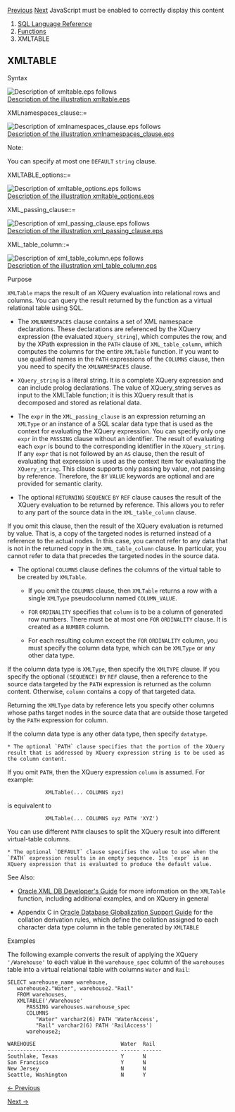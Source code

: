 [Previous](XMLSERIALIZE.md) [Next](XMLTRANSFORM.md) JavaScript must be
enabled to correctly display this content

  1. [SQL Language Reference ](index.md)
  2. [Functions](Functions.md)
  3. XMLTABLE 

## XMLTABLE

Syntax

![Description of xmltable.eps
follows](https://docs.oracle.com/en/database/oracle/oracle-database/23/sqlrf/img/xmltable.gif)  
[Description of the illustration xmltable.eps](img_text/xmltable.md)

XMLnamespaces_clause::=

![Description of xmlnamespaces_clause.eps
follows](https://docs.oracle.com/en/database/oracle/oracle-database/23/sqlrf/img/xmlnamespaces_clause.gif)  
[Description of the illustration
xmlnamespaces_clause.eps](img_text/xmlnamespaces_clause.md)

Note:

You can specify at most one `DEFAULT` `string` clause.

XMLTABLE_options::=

![Description of xmltable_options.eps
follows](https://docs.oracle.com/en/database/oracle/oracle-database/23/sqlrf/img/xmltable_options.gif)  
[Description of the illustration
xmltable_options.eps](img_text/xmltable_options.md)

XML_passing_clause::=

![Description of xml_passing_clause.eps
follows](https://docs.oracle.com/en/database/oracle/oracle-database/23/sqlrf/img/xml_passing_clause.gif)  
[Description of the illustration
xml_passing_clause.eps](img_text/xml_passing_clause.md)

XML_table_column::=

![Description of xml_table_column.eps
follows](https://docs.oracle.com/en/database/oracle/oracle-database/23/sqlrf/img/xml_table_column.gif)  
[Description of the illustration
xml_table_column.eps](img_text/xml_table_column.md)

Purpose

`XMLTable` maps the result of an XQuery evaluation into relational rows and
columns. You can query the result returned by the function as a virtual
relational table using SQL.

  * The `XMLNAMESPACES` clause contains a set of XML namespace declarations. These declarations are referenced by the XQuery expression (the evaluated `XQuery_string`), which computes the row, and by the XPath expression in the `PATH` clause of `XML_table_column`, which computes the columns for the entire `XMLTable` function. If you want to use qualified names in the `PATH` expressions of the `COLUMNS` clause, then you need to specify the `XMLNAMESPACES` clause. 

  * `XQuery_string` is a literal string. It is a complete XQuery expression and can include prolog declarations. The value of XQuery_string serves as input to the XMLTable function; it is this XQuery result that is decomposed and stored as relational data. 

  * The `expr` in the `XML_passing_clause` is an expression returning an `XMLType` or an instance of a SQL scalar data type that is used as the context for evaluating the XQuery expression. You can specify only one `expr` in the `PASSING` clause without an identifier. The result of evaluating each `expr` is bound to the corresponding identifier in the `XQuery_string`. If any `expr` that is not followed by an `AS` clause, then the result of evaluating that expression is used as the context item for evaluating the `XQuery_string`. This clause supports only passing by value, not passing by reference. Therefore, the `BY` `VALUE` keywords are optional and are provided for semantic clarity. 

  * The optional `RETURNING` `SEQUENCE` `BY` `REF` clause causes the result of the XQuery evaluation to be returned by reference. This allows you to refer to any part of the source data in the `XML_table_column` clause. 

If you omit this clause, then the result of the XQuery evaluation is returned
by value. That is, a copy of the targeted nodes is returned instead of a
reference to the actual nodes. In this case, you cannot refer to any data that
is not in the returned copy in the `XML_table_column` clause. In particular,
you cannot refer to data that precedes the targeted nodes in the source data.

  * The optional `COLUMNS` clause defines the columns of the virtual table to be created by `XMLTable`. 

    * If you omit the `COLUMNS` clause, then `XMLTable` returns a row with a single `XMLType` pseudocolumn named `COLUMN_VALUE`. 

    * `FOR` `ORDINALITY` specifies that `column` is to be a column of generated row numbers. There must be at most one `FOR` `ORDINALITY` clause. It is created as a `NUMBER` column. 

    * For each resulting column except the `FOR` `ORDINALITY` column, you must specify the column data type, which can be `XMLType` or any other data type. 

If the column data type is `XMLType`, then specify the `XMLTYPE` clause. If
you specify the optional `(SEQUENCE)` `BY` `REF` clause, then a reference to
the source data targeted by the `PATH` expression is returned as the column
content. Otherwise, `column` contains a copy of that targeted data.

Returning the `XMLType` data by reference lets you specify other columns whose
paths target nodes in the source data that are outside those targeted by the
`PATH` expression for column.

If the column data type is any other data type, then specify `datatype`.

    * The optional `PATH` clause specifies that the portion of the XQuery result that is addressed by XQuery expression string is to be used as the column content. 

If you omit `PATH`, then the XQuery expression `column` is assumed. For
example:

        
                XMLTable(... COLUMNS xyz)
        

is equivalent to

        
                XMLTable(... COLUMNS xyz PATH 'XYZ')
        

You can use different `PATH` clauses to split the XQuery result into different
virtual-table columns.

    * The optional `DEFAULT` clause specifies the value to use when the `PATH` expression results in an empty sequence. Its `expr` is an XQuery expression that is evaluated to produce the default value. 

See Also:

  * [Oracle XML DB Developer's Guide](/pls/topic/lookup?ctx=en/database/oracle/oracle-database/23/sqlrf&id=ADXDB1700) for more information on the `XMLTable` function, including additional examples, and on XQuery in general 

  * Appendix C in [Oracle Database Globalization Support Guide](/pls/topic/lookup?ctx=en/database/oracle/oracle-database/23/sqlrf&id=NLSPG-GUID-AFCE41ED-775B-4A00-AF38-C436776AE0C5) for the collation derivation rules, which define the collation assigned to each character data type column in the table generated by `XMLTABLE`

Examples

The following example converts the result of applying the XQuery
`'/Warehouse'` to each value in the `warehouse_spec` column of the
`warehouses` table into a virtual relational table with columns `Water` and
`Rail`:

    
    
    SELECT warehouse_name warehouse,
       warehouse2."Water", warehouse2."Rail"
       FROM warehouses,
       XMLTABLE('/Warehouse'
          PASSING warehouses.warehouse_spec
          COLUMNS 
             "Water" varchar2(6) PATH 'WaterAccess',
             "Rail" varchar2(6) PATH 'RailAccess') 
          warehouse2;
    
    WAREHOUSE                           Water  Rail
    ----------------------------------- ------ ------
    Southlake, Texas                    Y      N
    San Francisco                       Y      N
    New Jersey                          N      N
    Seattle, Washington                 N      Y


[← Previous](XMLSERIALIZE.md)

[Next →](XMLTRANSFORM.md)
